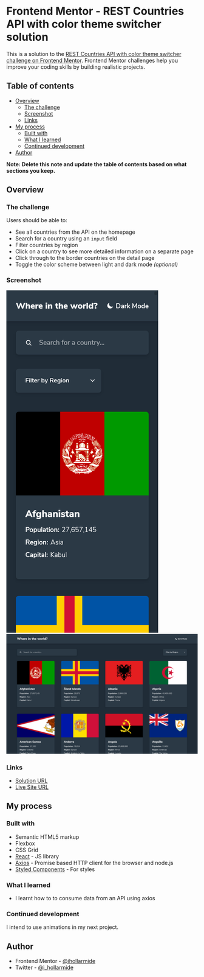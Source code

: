 # Frontend Mentor - REST Countries API with color theme switcher solution

This is a solution to the [REST Countries API with color theme switcher challenge on Frontend Mentor](https://www.frontendmentor.io/challenges/rest-countries-api-with-color-theme-switcher-5cacc469fec04111f7b848ca). Frontend Mentor challenges help you improve your coding skills by building realistic projects. 

## Table of contents

- [Overview](#overview)
  - [The challenge](#the-challenge)
  - [Screenshot](#screenshot)
  - [Links](#links)
- [My process](#my-process)
  - [Built with](#built-with)
  - [What I learned](#what-i-learned)
  - [Continued development](#continued-development)
- [Author](#author)

**Note: Delete this note and update the table of contents based on what sections you keep.**

## Overview

### The challenge

Users should be able to:

- See all countries from the API on the homepage
- Search for a country using an `input` field
- Filter countries by region
- Click on a country to see more detailed information on a separate page
- Click through to the border countries on the detail page
- Toggle the color scheme between light and dark mode *(optional)*

### Screenshot

![Mobile](./mobile-screenshot.png)
![Desktop](./desktop-screenshot.png)


### Links

- [Solution URL](https://github.com/ihollarmide/frontendmentor-rest-api-countries)
- [Live Site URL](https://idris-rest-api-countries.netlify.app/countries)

## My process

### Built with

- Semantic HTML5 markup
- Flexbox
- CSS Grid
- [React](https://reactjs.org/) - JS library
- [Axios](https://axios-http.com/) - Promise based HTTP client for the browser and node.js
- [Styled Components](https://styled-components.com/) - For styles


### What I learned

- I learnt how to to consume data from an API using axios


### Continued development

I intend to use animations in my next project.


## Author

- Frontend Mentor - [@ihollarmide](https://www.frontendmentor.io/profile/ihollarmide)
- Twitter - [@i_hollarmide](https://www.twitter.com/i_hollarmide)
